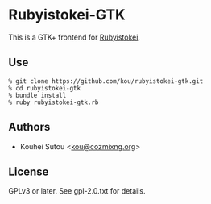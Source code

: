# Rubyistokei-GTK

This is a GTK+ frontend for [Rubyistokei](http://rubyistokei.herokuapp.com/).

## Use

    % git clone https://github.com/kou/rubyistokei-gtk.git
    % cd rubyistokei-gtk
    % bundle install
    % ruby rubyistokei-gtk.rb

## Authors

* Kouhei Sutou \<kou@cozmixng.org\>

## License

GPLv3 or later. See gpl-2.0.txt for details.
